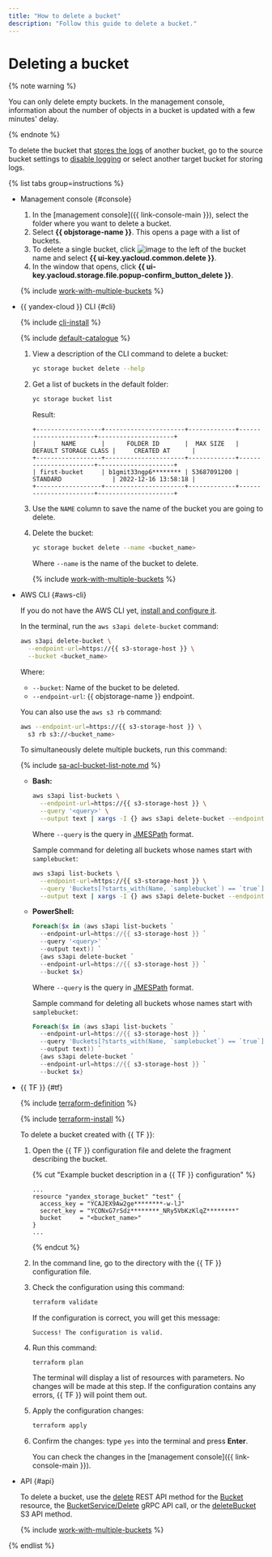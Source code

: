 ```yaml
---
title: "How to delete a bucket"
description: "Follow this guide to delete a bucket."
---
```


# Deleting a bucket

{% note warning %}

You can only delete empty buckets. In the management console, information about the number of objects in a bucket is updated with a few minutes' delay.

{% endnote %}

To delete the bucket that [stores the logs](../../concepts/server-logs.md) of another bucket, go to the source bucket settings to [disable logging](enable-logging.md#stop-logging) or select another target bucket for storing logs.

{% list tabs group=instructions %}

- Management console {#console}

   1. In the [management console]({{ link-console-main }}), select the folder where you want to delete a bucket.
   1. Select **{{ objstorage-name }}**. This opens a page with a list of buckets.
   1. To delete a single bucket, click ![image](../../../_assets/console-icons/ellipsis.svg) to the left of the bucket name and select **{{ ui-key.yacloud.common.delete }}**.
   1. In the window that opens, click **{{ ui-key.yacloud.storage.file.popup-confirm_button_delete }}**.

   {% include [work-with-multiple-buckets](../../../_includes/storage/work-with-multiple-buckets.md) %}

- {{ yandex-cloud }} CLI {#cli}

   {% include [cli-install](../../../_includes/cli-install.md) %}

   {% include [default-catalogue](../../../_includes/default-catalogue.md) %}

   1. View a description of the CLI command to delete a bucket:

      ```bash
      yc storage bucket delete --help
      ```

   1. Get a list of buckets in the default folder:

      ```bash
      yc storage bucket list
      ```

      Result:

      ```text
      +------------------+----------------------+-------------+-----------------------+---------------------+
      |       NAME       |      FOLDER ID       |  MAX SIZE   | DEFAULT STORAGE CLASS |     CREATED AT      |
      +------------------+----------------------+-------------+-----------------------+---------------------+
      | first-bucket     | b1gmit33ngp6******** | 53687091200 | STANDARD              | 2022-12-16 13:58:18 |
      +------------------+----------------------+-------------+-----------------------+---------------------+
      ```

   1. Use the `NAME` column to save the name of the bucket you are going to delete.
   1. Delete the bucket:

      ```bash
      yc storage bucket delete --name <bucket_name>
      ```

      Where `--name` is the name of the bucket to delete.

      {% include [work-with-multiple-buckets](../../../_includes/storage/work-with-multiple-buckets.md) %}

- AWS CLI {#aws-cli}

   If you do not have the AWS CLI yet, [install and configure it](../../tools/aws-cli.md).

   In the terminal, run the `aws s3api delete-bucket` command:

   ```bash
   aws s3api delete-bucket \
     --endpoint-url=https://{{ s3-storage-host }} \
     --bucket <bucket_name>
   ```

   Where:
   * `--bucket`: Name of the bucket to be deleted.
   * `--endpoint-url`: {{ objstorage-name }} endpoint.

   You can also use the `aws s3 rb` command:

   ```bash
   aws --endpoint-url=https://{{ s3-storage-host }} \
     s3 rb s3://<bucket_name>
   ```

   To simultaneously delete multiple buckets, run this command:

   {% include [sa-acl-bucket-list-note.md](../../../_includes/storage/sa-acl-bucket-list-note.md) %}

   * **Bash:**

      ```bash
      aws s3api list-buckets \
        --endpoint-url=https://{{ s3-storage-host }} \
        --query '<query>' \
        --output text | xargs -I {} aws s3api delete-bucket --endpoint-url=https://{{ s3-storage-host }} --bucket {}
      ```

      Where `--query` is the query in [JMESPath](https://jmespath.org/) format.

      Sample command for deleting all buckets whose names start with `samplebucket`:

      ```bash
      aws s3api list-buckets \
        --endpoint-url=https://{{ s3-storage-host }} \
        --query 'Buckets[?starts_with(Name, `samplebucket`) == `true`].[Name]' \
        --output text | xargs -I {} aws s3api delete-bucket --endpoint-url=https://{{ s3-storage-host }} --bucket {}
      ```

   * **PowerShell:**

      ```powershell
      Foreach($x in (aws s3api list-buckets `
        --endpoint-url=https://{{ s3-storage-host }} `
        --query '<query>' `
        --output text)) `
        {aws s3api delete-bucket `
        --endpoint-url=https://{{ s3-storage-host }} `
        --bucket $x}
      ```

      Where `--query` is the query in [JMESPath](https://jmespath.org/) format.

      Sample command for deleting all buckets whose names start with `samplebucket`:

      ```powershell
      Foreach($x in (aws s3api list-buckets `
        --endpoint-url=https://{{ s3-storage-host }} `
        --query 'Buckets[?starts_with(Name, `samplebucket`) == `true`].[Name]' `
        --output text)) `
        {aws s3api delete-bucket `
        --endpoint-url=https://{{ s3-storage-host }} `
        --bucket $x}
      ```

- {{ TF }} {#tf}

   {% include [terraform-definition](../../../_tutorials/_tutorials_includes/terraform-definition.md) %}

   
   {% include [terraform-install](../../../_includes/terraform-install.md) %}


   To delete a bucket created with {{ TF }}:
   1. Open the {{ TF }} configuration file and delete the fragment describing the bucket.

      {% cut "Example bucket description in a {{ TF }} configuration" %}

      ```hcl
      ...
      resource "yandex_storage_bucket" "test" {
        access_key = "YCAJEX9Aw2ge********-w-lJ"
        secret_key = "YCONxG7rSdz********_NRy5VbKzKlqZ********"
        bucket     = "<bucket_name>"
      }
      ...
      ```

      {% endcut %}

   1. In the command line, go to the directory with the {{ TF }} configuration file.
   1. Check the configuration using this command:

      ```bash
      terraform validate
      ```

      If the configuration is correct, you will get this message:

      ```text
      Success! The configuration is valid.
      ```

   1. Run this command:

      ```bash
      terraform plan
      ```

      The terminal will display a list of resources with parameters. No changes will be made at this step. If the configuration contains any errors, {{ TF }} will point them out.
   1. Apply the configuration changes:

      ```bash
      terraform apply
      ```

   1. Confirm the changes: type `yes` into the terminal and press **Enter**.

      You can check the changes in the [management console]({{ link-console-main }}).

- API {#api}

   To delete a bucket, use the [delete](../../api-ref/Bucket/delete.md) REST API method for the [Bucket](../../api-ref/Bucket/index.md) resource, the [BucketService/Delete](../../api-ref/grpc/bucket_service.md#Delete) gRPC API call, or the [deleteBucket](../../s3/api-ref/bucket/delete.md) S3 API method.

   {% include [work-with-multiple-buckets](../../../_includes/storage/work-with-multiple-buckets.md) %}

{% endlist %}
